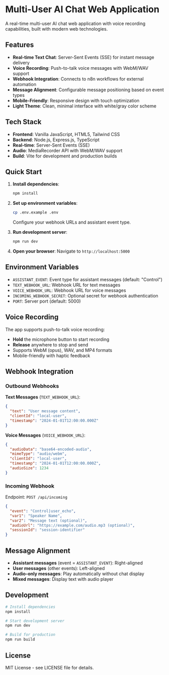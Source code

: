 # Multi-User AI Chat Web Application

A real-time multi-user AI chat web application with voice recording capabilities, built with modern web technologies.

## Features

- **Real-time Text Chat**: Server-Sent Events (SSE) for instant message delivery
- **Voice Recording**: Push-to-talk voice messages with WebM/WAV support
- **Webhook Integration**: Connects to n8n workflows for external automation
- **Message Alignment**: Configurable message positioning based on event types
- **Mobile-Friendly**: Responsive design with touch optimization
- **Light Theme**: Clean, minimal interface with white/gray color scheme

## Tech Stack

- **Frontend**: Vanilla JavaScript, HTML5, Tailwind CSS
- **Backend**: Node.js, Express.js, TypeScript
- **Real-time**: Server-Sent Events (SSE)
- **Audio**: MediaRecorder API with WebM/WAV support
- **Build**: Vite for development and production builds

## Quick Start

1. **Install dependencies**:
   ```bash
   npm install
   ```

2. **Set up environment variables**:
   ```bash
   cp .env.example .env
   ```
   Configure your webhook URLs and assistant event type.

3. **Run development server**:
   ```bash
   npm run dev
   ```

4. **Open your browser**:
   Navigate to `http://localhost:5000`

## Environment Variables

- `ASSISTANT_EVENT`: Event type for assistant messages (default: "Control")
- `TEXT_WEBHOOK_URL`: Webhook URL for text messages
- `VOICE_WEBHOOK_URL`: Webhook URL for voice messages
- `INCOMING_WEBHOOK_SECRET`: Optional secret for webhook authentication
- `PORT`: Server port (default: 5000)

## Voice Recording

The app supports push-to-talk voice recording:

- **Hold** the microphone button to start recording
- **Release** anywhere to stop and send
- Supports WebM (opus), WAV, and MP4 formats
- Mobile-friendly with haptic feedback

## Webhook Integration

### Outbound Webhooks

**Text Messages** (`TEXT_WEBHOOK_URL`):
```json
{
  "text": "User message content",
  "clientId": "local-user",
  "timestamp": "2024-01-01T12:00:00.000Z"
}
```

**Voice Messages** (`VOICE_WEBHOOK_URL`):
```json
{
  "audioData": "base64-encoded-audio",
  "mimeType": "audio/webm",
  "clientId": "local-user",
  "timestamp": "2024-01-01T12:00:00.000Z",
  "audioSize": 1234
}
```

### Incoming Webhook

Endpoint: `POST /api/incoming`

```json
{
  "event": "Control|user_echo",
  "var1": "Speaker Name",
  "var2": "Message text (optional)",
  "audioUrl": "https://example.com/audio.mp3 (optional)",
  "sessionId": "session-identifier"
}
```

## Message Alignment

- **Assistant messages** (event = `ASSISTANT_EVENT`): Right-aligned
- **User messages** (other events): Left-aligned
- **Audio-only messages**: Play automatically without chat display
- **Mixed messages**: Display text with audio player

## Development

```bash
# Install dependencies
npm install

# Start development server
npm run dev

# Build for production
npm run build
```

## License

MIT License - see LICENSE file for details.